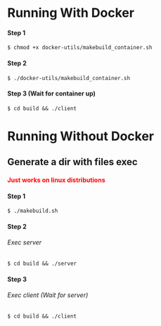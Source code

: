 # Running With Docker

#### Step 1
```
$ chmod +x docker-utils/makebuild_container.sh
```

#### Step 2
```
$ ./docker-utils/makebuild_container.sh
```

#### Step 3 (Wait for container up)
```
$ cd build && ./client
```

# Running Without Docker

## Generate a dir with files exec

<h4 style="color: red;">Just works on linux distributions</h4>

#### Step 1
```
$ ./makebuild.sh
```

#### Step 2
###### Exec server
```
$ cd build && ./server
```

#### Step 3
###### Exec client (Wait for server)
```
$ cd build && ./client
```